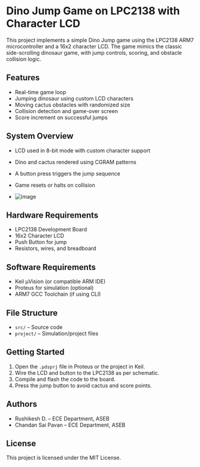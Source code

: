 # Dino Jump Game on LPC2138 with Character LCD

This project implements a simple Dino Jump game using the LPC2138 ARM7 microcontroller and a 16x2 character LCD. The game mimics the classic side-scrolling dinosaur game, with jump controls, scoring, and obstacle collision logic.

## Features

- Real-time game loop
- Jumping dinosaur using custom LCD characters
- Moving cactus obstacles with randomized size
- Collision detection and game-over screen
- Score increment on successful jumps

## System Overview

- LCD used in 8-bit mode with custom character support
- Dino and cactus rendered using CGRAM patterns
- A button press triggers the jump sequence
- Game resets or halts on collision

- ![image](https://github.com/user-attachments/assets/9a4477d0-7c5a-468c-b357-c3f706511eee)


## Hardware Requirements

- LPC2138 Development Board
- 16x2 Character LCD
- Push Button for jump
- Resistors, wires, and breadboard

## Software Requirements

- Keil µVision (or compatible ARM IDE)
- Proteus for simulation (optional)
- ARM7 GCC Toolchain (if using CLI)

## File Structure

- `src/` – Source code
- `project/` – Simulation/project files


## Getting Started

1. Open the `.pdsprj` file in Proteus or the project in Keil.
2. Wire the LCD and button to the LPC2138 as per schematic.
3. Compile and flash the code to the board.
4. Press the jump button to avoid cactus and score points.

## Authors

- Rushikesh D. – ECE Department, ASEB
- Chandan Sai Pavan – ECE Department, ASEB

## License

This project is licensed under the MIT License.


